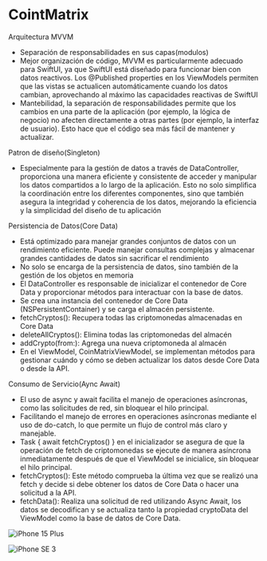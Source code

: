 # CointMatrix

Arquitectura MVVM

- Separación de responsabilidades en sus capas(modulos)
- Mejor organización de código, MVVM es particularmente adecuado para SwiftUI, ya que SwiftUI está diseñado para funcionar bien con datos reactivos. Los @Published properties en los ViewModels permiten que las vistas se actualicen automáticamente cuando los datos cambian, aprovechando al máximo las capacidades reactivas de SwiftUI
- Mantebilidad, la separación de responsabilidades permite que los cambios en una parte de la aplicación (por ejemplo, la lógica de negocio) no afecten directamente a otras partes (por ejemplo, la interfaz de usuario). Esto hace que el código sea más fácil de mantener y actualizar.

Patron de diseño(Singleton)

- Especialmente para la gestión de datos a través de DataController, proporciona una manera eficiente y consistente de acceder y manipular los datos compartidos a lo largo de la aplicación. Esto no solo simplifica la coordinación entre los diferentes componentes, sino que también asegura la integridad y coherencia de los datos, mejorando la eficiencia y la simplicidad del diseño de tu aplicación

Persistencia de Datos(Core Data)

- Está optimizado para manejar grandes conjuntos de datos con un rendimiento eficiente. Puede manejar consultas complejas y almacenar grandes cantidades de datos sin sacrificar el rendimiento
- No solo se encarga de la persistencia de datos, sino también de la gestión de los objetos en memoria
- El DataController es responsable de inicializar el contenedor de Core Data y proporcionar métodos para interactuar con la base de datos.
- Se crea una instancia del contenedor de Core Data (NSPersistentContainer) y se carga el almacén persistente.
- fetchCryptos(): Recupera todas las criptomonedas almacenadas en Core Data
- deleteAllCryptos(): Elimina todas las criptomonedas del almacén
- addCrypto(from:): Agrega una nueva criptomoneda al almacén
- En el ViewModel, CoinMatrixViewModel, se implementan métodos para gestionar cuándo y cómo se deben actualizar los datos desde Core Data o desde la API.

Consumo de Servicio(Aync Await)

- El uso de async y await facilita el manejo de operaciones asíncronas, como las solicitudes de red, sin bloquear el hilo principal.
- Facilitando el manejo de errores en operaciones asíncronas mediante el uso de do-catch, lo que permite un flujo de control más claro y manejable.
- Task { await fetchCryptos() } en el inicializador se asegura de que la operación de fetch de criptomonedas se ejecute de manera asíncrona inmediatamente después de que el ViewModel se inicialice, sin bloquear el hilo principal.
- fetchCryptos(): Este método comprueba la última vez que se realizó una fetch y decide si debe obtener los datos de Core Data o hacer una solicitud a la API.
- fetchData(): Realiza una solicitud de red utilizando Async Await, los datos se decodifican y se actualiza tanto la propiedad cryptoData del ViewModel como la base de datos de Core Data.


![iPhone 15 Plus](https://github.com/nathanmorax/CoinMatrix/assets/104747322/8229f11e-a857-4c81-8335-475d39d32969)

![iPhone SE 3](https://github.com/nathanmorax/CoinMatrix/assets/104747322/e901a741-e4cc-4f2d-96c2-a53a70e53427)










